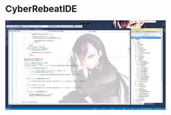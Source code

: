 # CyberRebeatIDE

![SS](https://github.com/ennach/CyberRebeatIDE/blob/master/CyberRebeatIDE/Images/screenshot.png?raw=true, "SS")
